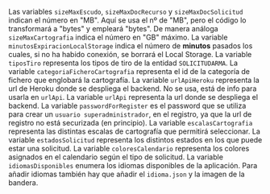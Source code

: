 Las variables `sizeMaxEscudo`, `sizeMaxDocRecurso` y `sizeMaxDocSolicitud` indican el número en "MB". Aquí se usa el nº de "MB", pero el código lo transformará a "bytes" y empleará "bytes".
De manera análoga `sizeMaxCartografia` indica el número en "GB" máximo.
La variable `minutosExpiracionLocalStorage` indica el número de **minutos** pasados los cuales, si no ha habido conexión, se borrará el Local Storage. 
La variable `tiposTiro` representa los tipos de tiro de la entidad `SOLICITUDARMA`.
La variable `categoriaFicheroCartografia` representa el id de la categoría de fichero que englobará la cartografía.
La variable `urlApiHeroku` representa la url de Heroku donde se despliega el backend. No se usa, está de info para usarla en `urlApi`.
La variable `urlApi` representa la url donde se despliega el backend.
La variable `passwordForRegister` es el password que se utiliza para crear un `usuario superadministrador`, en el registro, ya que la url de registro no está securizada (en principio).
La variable `escalasCartografia` representa las distintas escalas de cartografía que permitirá seleccionar.
La variable `estadosSolicitud` representa los distintos estados en los que puede estar una solicitud.
La variable `coloresCalendario` representa los colores asignados en el calendario según el tipo de solicitud.
La variable `idiomasDisponibles` enumera los idiomas disponibles de la aplicación. Para añadir idiomas también hay que añadir el `idioma.json` y la imagen de la bandera.
